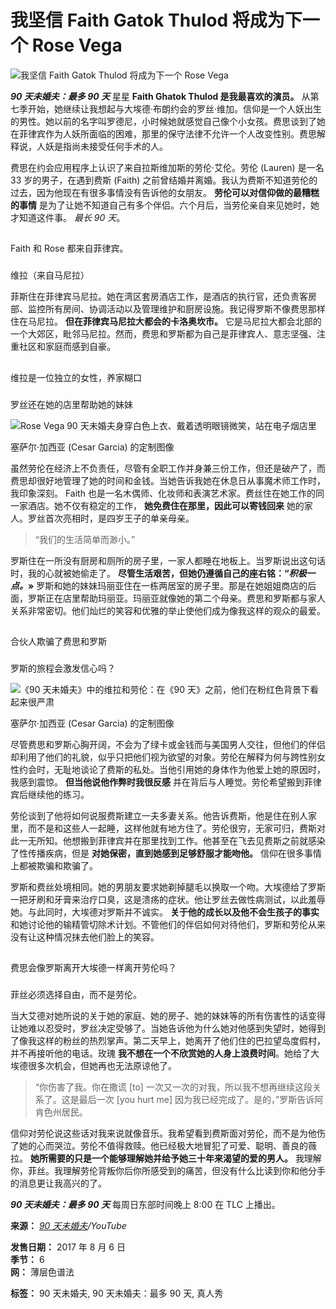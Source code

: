 # 我坚信 Faith Gatok Thulod 将成为下一个 Rose Vega

![我坚信 Faith Gatok Thulod 将成为下一个 Rose Vega](https://static1.srcdn.com/wordpress/wp-content/uploads/2024/09/90-day-fiance-faith-gatoc-tulod-talking-suring-an-interview-and-another-image-applying-makeup.jpg)

**_90 天未婚夫：最多 90 天_** 星星 **Faith Ghatok Thulod 是我最喜欢的演员。** 从第七季开始，她继续让我想起与大埃德·布朗约会的罗丝·维加。信仰是一个人妖出生的男性。她以前的名字叫罗德尼，小时候她就感觉自己像个小女孩。费思谈到了她在菲律宾作为人妖所面临的困难，那里的保守法律不允许一个人改变性别。费思解释说，人妖是指尚未接受任何手术的人。

费思在约会应用程序上认识了来自拉斯维加斯的劳伦·艾伦。劳伦 (Lauren) 是一名 33 岁的男子，在遇到费斯 (Faith) 之前曾结婚并离婚。我认为费斯不知道劳伦的过去，因为他现在有很多事情没有告诉他的女朋友。 **劳伦可以对信仰做的最糟糕的事情** 是为了让她不知道自己有多个伴侣。六个月后，当劳伦亲自来见她时，她才知道这件事。 _最长 90 天_。

## 

Faith 和 Rose 都来自菲律宾。

### 

维拉（来自马尼拉）

菲斯住在菲律宾马尼拉。她在湾区套房酒店工作，是酒店的执行官，还负责客房部、监控所有房间、协调活动以及管理维护和厨房设施。我记得罗斯不像费思那样住在马尼拉。 **但在菲律宾马尼拉大都会的卡洛奥坎市。** 它是马尼拉大都会北部的一个大郊区，毗邻马尼拉。然而，费思和罗斯都为自己是菲律宾人、意志坚强、注重社区和家庭而感到自豪。

## 

维拉是一位独立的女性，养家糊口

### 

罗丝还在她的店里帮助她的妹妹

![Rose Vega 90 天未婚夫身穿白色上衣、戴着透明眼镜微笑，站在电子烟店里](https://static1.srcdn.com/wordpress/wp-content/uploads/2024/08/everything-to-know-about-rose-vega-s-shocking-business-after-90-day-fiance.jpg)

塞萨尔·加西亚 (Cesar Garcia) 的定制图像

虽然劳伦在经济上不负责任，尽管有全职工作并身兼三份工作，但还是破产了，而费思却很好地管理了她的时间和金钱。当她告诉我她在休息日从事魔术师工作时，我印象深刻。 Faith 也是一名木偶师、化妆师和表演艺术家。费丝住在她工作的同一家酒店。她不仅有稳定的工作， **她免费住在那里，因此可以寄钱回来** 她的家人。罗丝首次亮相时，是四岁王子的单亲母亲。

> “我们的生活简单而渺小。”

罗斯住在一所没有厨房和厕所的房子里，一家人都睡在地板上。当罗斯说出这句话时，我的心就被她偷走了。 **尽管生活艰苦，但她仍遵循自己的座右铭：“_积极一点。_»** 罗斯和她的妹妹玛丽亚住在一栋两居室的房子里。那是在她姐姐商店的后面，罗斯正在店里帮助玛丽亚。玛丽亚就像她的第二个母亲。费思和罗斯都与家人关系非常密切。他们灿烂的笑容和优雅的举止使他们成为像我这样的观众的最爱。

## 

合伙人欺骗了费思和罗斯

### 

罗斯的旅程会激发信心吗？

![《90 天未婚夫》中的维拉和劳伦：在《90 天》之前，他们在粉红色背景下看起来很严肃](https://static1.srcdn.com/wordpress/wp-content/uploads/2024/09/faith-and-loren-from-90-day-fiance-looking-serious-with-pink-background.jpg)

塞萨尔·加西亚 (Cesar Garcia) 的定制图像

尽管费思和罗斯心胸开阔，不会为了绿卡或金钱而与美国男人交往，但他们的伴侣却利用了他们的礼貌，似乎只把他们视为欲望的对象。劳伦在解释为何与跨性别女性约会时，无耻地谈论了费斯的私处。当他引用她的身体作为他爱上她的原因时，我感到震惊。 **但当他说他作弊时我很反感** 并在背后与人睡觉。劳伦希望搬到菲律宾后继续他的练习。

劳伦谈到了他将如何说服费斯建立一夫多妻关系。他告诉费斯，他是住在别人家里，而不是和这些人一起睡，这样他就有地方住了。劳伦很穷，无家可归，费斯对此一无所知。他想搬到菲律宾并在那里找到工作。他甚至在飞去见费斯之前就感染了性传播疾病，但是 **对她保密，直到她感到足够舒服才能吻他。** 信仰在很多事情上都被欺骗和欺骗了。

罗斯和费丝处境相同。她的男朋友要求她剃掉腿毛以换取一个吻。大埃德给了罗斯一把牙刷和牙膏来治疗口臭，这是溃疡的症状。他让罗丝去做性病测试，以此羞辱她。与此同时，大埃德对罗斯并不诚实。 **关于他的成长以及他不会生孩子的事实** 和她讨论他的输精管切除术计划。不管他们的伴侣如何对待他们，罗斯和劳伦从来没有让这种情况抹去他们脸上的笑容。

## 

费思会像罗斯离开大埃德一样离开劳伦吗？

### 

菲丝必须选择自由，而不是劳伦。

当大艾德对她所说的关于她的家庭、她的房子、她的妹妹等的所有伤害性的话变得让她难以忍受时，罗丝决定受够了。当她告诉他为什么她对他感到失望时，她得到了像我这样的粉丝的热烈掌声。第二天早上，她离开了他们住的巴拉望岛度假村，并不再接听他的电话。玫瑰 **我不想在一个不欣赏她的人身上浪费时间**。她给了大埃德很多次机会，但她再也无法原谅他了。

> “你伤害了我。你在撒谎 \[to\] 一次又一次的对我，所以我不想再继续这段关系了。这是最后一次 \[you hurt me\] 因为我已经完成了。是的，”罗斯告诉阿肯色州居民。

信仰对劳伦说这些话对我来说就像音乐。我希望看到费斯面对劳伦，而不是为他伤了她的心而哭泣。劳伦不值得救赎。他已经极大地冒犯了可爱、聪明、善良的薇拉。 **她所需要的只是一个能够理解她并给予她三十年来渴望的爱的男人。** 我理解你，菲丝。我理解劳伦背叛你后你所感受到的痛苦，但没有什么比读到你和他分手的消息更让我高兴的了。

**_90 天未婚夫：最多 90 天_** 每周日东部时间晚上 8:00 在 TLC 上播出。

**来源：** _[90 天未婚夫](https://www.youtube.com/watch?v=xp0J8uvJ3DQ)/YouTube_

**发售日期：** 2017 年 8 月 6 日  
**季节：** 6  
**网：** 薄层色谱法  

**标签：** 90 天未婚夫, 90 天未婚夫：最多 90 天, 真人秀
